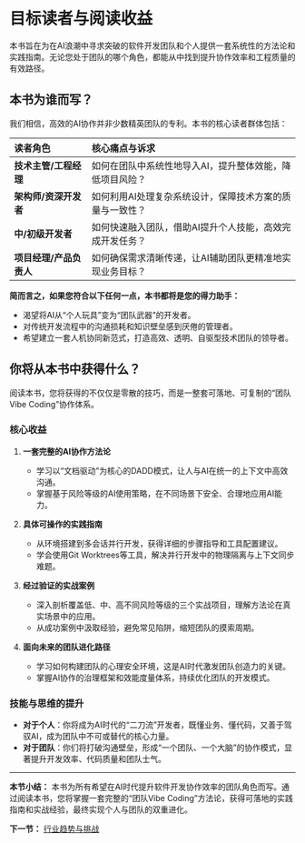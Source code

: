 # 目标读者与阅读收益

本书旨在为在AI浪潮中寻求突破的软件开发团队和个人提供一套系统性的方法论和实践指南。无论您处于团队的哪个角色，都能从中找到提升协作效率和工程质量的有效路径。

## 本书为谁而写？

我们相信，高效的AI协作并非少数精英团队的专利。本书的核心读者群体包括：

| 读者角色 | 核心痛点与诉求 |
| :--- | :--- |
| **技术主管/工程经理** | 如何在团队中系统性地导入AI，提升整体效能，降低项目风险？ |
| **架构师/资深开发者** | 如何利用AI处理复杂系统设计，保障技术方案的质量与一致性？ |
| **中/初级开发者** | 如何快速融入团队，借助AI提升个人技能，高效完成开发任务？ |
| **项目经理/产品负责人**| 如何确保需求清晰传递，让AI辅助团队更精准地实现业务目标？ |

**简而言之，如果您符合以下任何一点，本书都将是您的得力助手：**
- 渴望将AI从“个人玩具”变为“团队武器”的开发者。
- 对传统开发流程中的沟通损耗和知识壁垒感到厌倦的管理者。
- 希望建立一套人机协同新范式，打造高效、透明、自驱型技术团队的领导者。

## 你将从本书中获得什么？

阅读本书，您将获得的不仅仅是零散的技巧，而是一整套可落地、可复制的“团队Vibe Coding”协作体系。

### 核心收益

1.  **一套完整的AI协作方法论**
    - 学习以“文档驱动”为核心的DADD模式，让人与AI在统一的上下文中高效沟通。
    - 掌握基于风险等级的AI使用策略，在不同场景下安全、合理地应用AI能力。

2.  **具体可操作的实践指南**
    - 从环境搭建到多会话并行开发，获得详细的步骤指导和工具配置建议。
    - 学会使用Git Worktrees等工具，解决并行开发中的物理隔离与上下文同步难题。

3.  **经过验证的实战案例**
    - 深入剖析覆盖低、中、高不同风险等级的三个实战项目，理解方法论在真实场景中的应用。
    - 从成功案例中汲取经验，避免常见陷阱，缩短团队的摸索周期。

4.  **面向未来的团队进化路径**
    - 学习如何构建团队的心理安全环境，这是AI时代激发团队创造力的关键。
    - 掌握AI协作的治理框架和效能度量体系，持续优化团队的开发模式。

### 技能与思维的提升

- **对于个人**：你将成为AI时代的“二刀流”开发者，既懂业务、懂代码，又善于驾驭AI，成为团队中不可或替代的核心力量。
- **对于团队**：你们将打破沟通壁垒，形成“一个团队、一个大脑”的协作模式，显著提升开发效率、代码质量和团队士气。

---

**本节小结：** 本书为所有希望在AI时代提升软件开发协作效率的团队角色而写。通过阅读本书，您将掌握一套完整的“团队Vibe Coding”方法论，获得可落地的实践指南和实战经验，最终实现个人与团队的双重进化。

**下一节：** [行业趋势与挑战](trends.md)